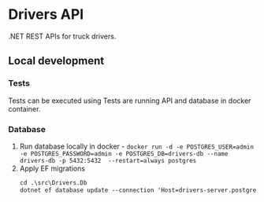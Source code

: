# Drivers API

.NET REST APIs for truck drivers. 

## Local development

### Tests
Tests can be executed using 
Tests are running API and database in docker container.


### Database

1. Run database locally in docker - `docker run -d -e POSTGRES_USER=admin -e POSTGRES_PASSWORD=admin -e POSTGRES_DB=drivers-db --name drivers-db -p 5432:5432  --restart=always postgres`
2. Apply EF migrations
    ```ps
    cd .\src\Drivers.Db
    dotnet ef database update --connection 'Host=drivers-server.postgres.database.azure.com;Port=5432;User Id=driversadmin;Password=passwordnotcontaining!1;Database=drivers-db'
    ```

